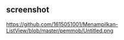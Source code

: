 ## screenshot

<p>
  <a href ="https://github.com/1615051001/Menampilkan-ListView/blob/master/pemmob/Untitled.png">https://github.com/1615051001/Menampilkan-ListView/blob/master/pemmob/Untitled.png</a>
</p>
